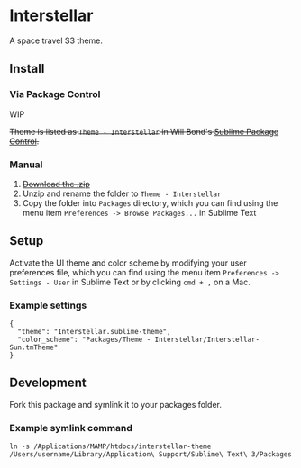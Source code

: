# Interstellar

A space travel S3 theme.

## Install

### Via Package Control

WIP

~~Theme is listed as `Theme - Interstellar` in Will Bond's [Sublime Package Control](https://sublime.wbond.net).~~

### Manual

1. ~~[Download the .zip](https://github.com/flovan/interstellar-theme/archive/master.zip)~~
2. Unzip and rename the folder to `Theme - Interstellar`
3. Copy the folder into `Packages` directory, which you can find using the menu item `Preferences -> Browse Packages...` in Sublime Text

## Setup

Activate the UI theme and color scheme by modifying your user preferences file, which you can find using the menu item `Preferences -> Settings - User` in Sublime Text or by clicking `cmd + ,` on a Mac.

### Example settings
```
{
  "theme": "Interstellar.sublime-theme",
  "color_scheme": "Packages/Theme - Interstellar/Interstellar-Sun.tmTheme"
}
```

## Development

Fork this package and symlink it to your packages folder.

### Example symlink command

```
ln -s /Applications/MAMP/htdocs/interstellar-theme /Users/username/Library/Application\ Support/Sublime\ Text\ 3/Packages
```
